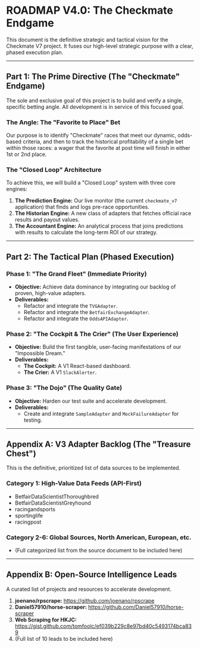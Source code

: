 # ROADMAP V4.0: The Checkmate Endgame

This document is the definitive strategic and tactical vision for the Checkmate V7 project. It fuses our high-level strategic purpose with a clear, phased execution plan.

---

## Part 1: The Prime Directive (The "Checkmate" Endgame)

The sole and exclusive goal of this project is to build and verify a single, specific betting angle. All development is in service of this focused goal.

### The Angle: The "Favorite to Place" Bet
Our purpose is to identify "Checkmate" races that meet our dynamic, odds-based criteria, and then to track the historical profitability of a single bet within those races: a wager that the favorite at post time will finish in either 1st or 2nd place.

### The "Closed Loop" Architecture
To achieve this, we will build a "Closed Loop" system with three core engines:
1.  **The Prediction Engine:** Our live monitor (the current `checkmate_v7` application) that finds and logs pre-race opportunities.
2.  **The Historian Engine:** A new class of adapters that fetches official race results and payout values.
3.  **The Accountant Engine:** An analytical process that joins predictions with results to calculate the long-term ROI of our strategy.

---

## Part 2: The Tactical Plan (Phased Execution)

### Phase 1: "The Grand Fleet" (Immediate Priority)

*   **Objective:** Achieve data dominance by integrating our backlog of proven, high-value adapters.
*   **Deliverables:**
    *   Refactor and integrate the `TVGAdapter`.
    *   Refactor and integrate the `BetfairExchangeAdapter`.
    *   Refactor and integrate the `OddsAPIAdapter`.

### Phase 2: "The Cockpit & The Crier" (The User Experience)
*   **Objective:** Build the first tangible, user-facing manifestations of our "Impossible Dream."
*   **Deliverables:**
    *   **The Cockpit:** A V1 React-based dashboard.
    *   **The Crier:** A V1 `SlackAlerter`.

### Phase 3: "The Dojo" (The Quality Gate)
*   **Objective:** Harden our test suite and accelerate development.
*   **Deliverables:**
    *   Create and integrate `SampleAdapter` and `MockFailureAdapter` for testing.

---

## Appendix A: V3 Adapter Backlog (The "Treasure Chest")

This is the definitive, prioritized list of data sources to be implemented.

### Category 1: High-Value Data Feeds (API-First)
*   BetfairDataScientistThoroughbred
*   BetfairDataScientistGreyhound
*   racingandsports
*   sportinglife
*   racingpost

### Category 2-6: Global Sources, North American, European, etc.
*   (Full categorized list from the source document to be included here)

---

## Appendix B: Open-Source Intelligence Leads

A curated list of projects and resources to accelerate development.

1.  **joenano/rpscrape:** https://github.com/joenano/rpscrape
2.  **Daniel57910/horse-scraper:** https://github.com/Daniel57910/horse-scraper
3.  **Web Scraping for HKJC:** https://gist.github.com/tomfoolc/ef039b229c8e97bd40c5493174bca839
4.  (Full list of 10 leads to be included here)
